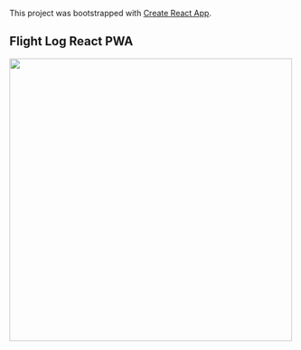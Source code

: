 This project was bootstrapped with [Create React App](https://github.com/facebook/create-react-app).

## Flight Log React PWA

<img src="https://user-images.githubusercontent.com/21246211/79070989-ead0b200-7c8d-11ea-80d9-44dc0110d6a9.png" height="500" />
